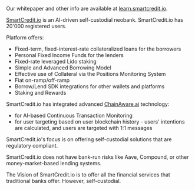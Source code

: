Our whitepaper and other info are available at [learn.smartcredit.io](https://learn.smartcredit.io).

[SmartCredit.io](https://SmartCredit.io) is an AI-driven self-custodial neobank. SmartCredit.io has 20'000 registered users.

Platform offers:
- Fixed-term, fixed-interest-rate collateralized loans for the borrowers
- Personal Fixed Income Funds for the lenders
- Fixed-rate leveraged Lido staking
- Simple and Advanced Borrowing Model
- Effective use of Collateral via the Positions Monitoring System
- Fiat on-ramp/off-ramp
- Borrow/Lend SDK integrations for other wallets and platforms
- Staking and Rewards

SmartCredit.io has integrated advanced [ChainAware.ai](https://ChainAware.ai) technology:
- for AI-based Continuous Transaction Monitoring
- for user targeting based on user blockchain history - users' intentions are calculated, and users are targeted with 1:1 messages

SmartCredit.io's focus is on offering self-custodial solutions that are regulatory compliant. 

SmartCredit.io does not have bank-run risks like Aave, Compound, or other money-market-based lending systems. 

The Vision of SmartCredit.io is to offer all the financial services that traditional banks offer. However, self-custodial. 
